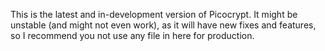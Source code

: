 This is the latest and in-development version of Picocrypt. It might be unstable (and might not even work), as it will have new fixes and features, so I recommend you not use any file in here for production.
